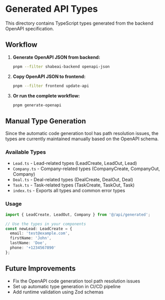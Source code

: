# Generated API Types

This directory contains TypeScript types generated from the backend OpenAPI specification.

## Workflow

1. **Generate OpenAPI JSON from backend:**
   ```bash
   pnpm --filter shabeai-backend openapi-json
   ```

2. **Copy OpenAPI JSON to frontend:**
   ```bash
   pnpm --filter frontend update-api
   ```

3. **Or run the complete workflow:**
   ```bash
   pnpm generate-openapi
   ```

## Manual Type Generation

Since the automatic code generation tool has path resolution issues, the types are currently maintained manually based on the OpenAPI schema.

### Available Types

- `Lead.ts` - Lead-related types (LeadCreate, LeadOut, Lead)
- `Company.ts` - Company-related types (CompanyCreate, CompanyOut, Company)
- `Deal.ts` - Deal-related types (DealCreate, DealOut, Deal)
- `Task.ts` - Task-related types (TaskCreate, TaskOut, Task)
- `index.ts` - Exports all types and common error types

### Usage

```typescript
import { LeadCreate, LeadOut, Company } from '@/api/generated';

// Use the types in your components
const newLead: LeadCreate = {
  email: 'test@example.com',
  firstName: 'John',
  lastName: 'Doe',
  phone: '+1234567890'
};
```

## Future Improvements

- Fix the OpenAPI code generation tool path resolution issues
- Set up automatic type generation in CI/CD pipeline
- Add runtime validation using Zod schemas 